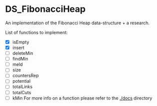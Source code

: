 # DS_FibonacciHeap
An implementation of the Fibonacci Heap data-structure + a research.

List of functions to implement:
 - [x] isEmpty
 - [x] insert
 - [ ] deleteMin
 - [ ] findMin
 - [ ] meld
 - [ ] size
 - [ ] countersRep
 - [ ] potential
 - [ ] totalLinks
 - [ ] totalCuts
 - [ ] kMin
For more info on a function please refer to the [./docs](./docs) directory
